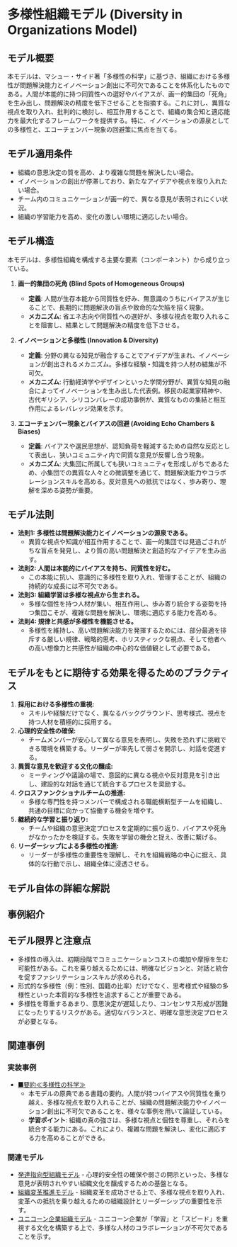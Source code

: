 # 多様性組織モデル (Diversity in Organizations Model)

## モデル概要
本モデルは、マシュー・サイド著「多様性の科学」に基づき、組織における多様性が問題解決能力とイノベーション創出に不可欠であることを体系化したものである。人間が本能的に持つ同質性への選好やバイアスが、画一的集団の「死角」を生み出し、問題解決の精度を低下させることを指摘する。これに対し、異質な視点を取り入れ、批判的に検討し、相互作用することで、組織の集合知と適応能力を最大化するフレームワークを提供する。特に、イノベーションの源泉としての多様性と、エコーチェンバー現象の回避策に焦点を当てる。

## モデル適用条件
- 組織の意思決定の質を高め、より複雑な問題を解決したい場合。
- イノベーションの創出が停滞しており、新たなアイデアや視点を取り入れたい場合。
- チーム内のコミュニケーションが画一的で、異なる意見が表明されにくい状況。
- 組織の学習能力を高め、変化の激しい環境に適応したい場合。

## モデル構造
本モデルは、多様性組織を構成する主要な要素（コンポーネント）から成り立っている。

1.  **画一的集団の死角 (Blind Spots of Homogeneous Groups)**
    -   **定義**: 人間が生存本能から同質性を好み、無意識のうちにバイアスが生じることで、長期的に問題解決の盲点や致命的な欠陥を招く現象。
    -   **メカニズム**: 省エネ志向や同質性への選好が、多様な視点を取り入れることを阻害し、結果として問題解決の精度を低下させる。

2.  **イノベーションと多様性 (Innovation & Diversity)**
    -   **定義**: 分野の異なる知見が融合することでアイデアが生まれ、イノベーションが創出されるメカニズム。多様な経験・知識を持つ人材の結集が不可欠。
    -   **メカニズム**: 行動経済学やデザインといった学問分野が、異質な知見の融合によってイノベーションを生み出した代表例。移民の起業家精神や、古代ギリシア、シリコンバレーの成功事例が、異質なものの集結と相互作用によるレバレッジ効果を示す。

3.  **エコーチェンバー現象とバイアスの回避 (Avoiding Echo Chambers & Biases)**
    -   **定義**: バイアスや選民思想が、認知負荷を軽減するための自然な反応として表出し、狭いコミュニティ内で同質な意見が反響し合う現象。
    -   **メカニズム**: 大集団に所属しても狭いコミュニティを形成しがちであるため、小集団での異質な人々との微調整を通じて、問題解決能力やコラボレーションスキルを高める。反対意見への抵抗ではなく、歩み寄り、理解を深める姿勢が重要。

## モデル法則
- **法則1: 多様性は問題解決能力とイノベーションの源泉である。**
  -   異質な視点や知識が相互作用することで、画一的集団では見過ごされがちな盲点を発見し、より質の高い問題解決と創造的なアイデアを生み出す。
- **法則2: 人間は本能的にバイアスを持ち、同質性を好む。**
  -   この本能に抗い、意識的に多様性を取り入れ、管理することが、組織の持続的な成長には不可欠である。
- **法則3: 組織学習は多様な視点から生まれる。**
  -   多様な個性を持つ人材が集い、相互作用し、歩み寄り統合する姿勢を持つ集団こそが、複雑な問題を解決し、環境に適応する能力を高める。
- **法則4: 規律と共感が多様性を機能させる。**
  -   多様性を維持し、高い問題解決能力を発揮するためには、部分最適を排斥する厳しい規律、戦略的思考、ホリスティックな視点、そして他者への高い想像力と共感性が組織の中心的な価値観として必要である。

## モデルをもとに期待する効果を得るためのプラクティス
1.  **採用における多様性の重視:**
    -   スキルや経験だけでなく、異なるバックグラウンド、思考様式、視点を持つ人材を積極的に採用する。
2.  **心理的安全性の確保:**
    -   チームメンバーが安心して異なる意見を表明し、失敗を恐れずに挑戦できる環境を構築する。リーダーが率先して弱さを開示し、対話を促進する。
3.  **異質な意見を歓迎する文化の醸成:**
    -   ミーティングや議論の場で、意図的に異なる視点や反対意見を引き出し、建設的な対話を通じて統合するプロセスを奨励する。
4.  **クロスファンクショナルチームの推進:**
    -   多様な専門性を持つメンバーで構成される職能横断型チームを組織し、共通の目標に向かって協働する機会を増やす。
5.  **継続的な学習と振り返り:**
    -   チームや組織の意思決定プロセスを定期的に振り返り、バイアスや死角がなかったかを検証する。失敗を学習の機会と捉え、改善に繋げる。
6.  **リーダーシップによる多様性の推進:**
    -   リーダーが多様性の重要性を理解し、それを組織戦略の中心に据え、具体的な行動で示し、組織全体に浸透させる。

## モデル自体の詳細な解説

## 事例紹介

## モデル限界と注意点
- 多様性の導入は、初期段階でコミュニケーションコストの増加や摩擦を生む可能性がある。これを乗り越えるためには、明確なビジョンと、対話と統合を促すファシリテーションスキルが求められる。
- 形式的な多様性（例：性別、国籍の比率）だけでなく、思考様式や経験の多様性といった本質的な多様性を追求することが重要である。
- 多様性を尊重するあまり、意思決定が遅延したり、コンセンサス形成が困難になったりするリスクがある。適切なバランスと、明確な意思決定プロセスが必要となる。

## 関連事例

### 実装事例
- [■要約≪多様性の科学≫](https://ty25148248.hatenablog.com/entry/2024/11/30/100000)
  -   本モデルの原典である書籍の要約。人間が持つバイアスや同質性を乗り越え、多様な視点を取り入れることが、組織の問題解決能力やイノベーション創出に不可欠であることを、様々な事例を用いて論証している。
  -   **学習ポイント**: 組織の真の強さは、多様な視点と個性を尊重し、それらを統合する能力にある。これにより、複雑な問題を解決し、変化に適応する力を高めることができる。

### 関連モデル
- [発達指向型組織モデル](../EngingeeringManager/発達指向型組織モデル.md) - 心理的安全性の確保や弱さの開示といった、多様な意見が表明されやすい組織文化を醸成するための基盤となる。
- [組織変革推進モデル](../EngingeeringManager/組織変革推進モデル.md) - 組織変革を成功させる上で、多様な視点を取り入れ、変革への抵抗を乗り越えるための組織設計とリーダーシップの重要性を示す。
- [ユニコーン企業組織モデル](../EngingeeringManager/ユニコーン企業組織モデル.md) - ユニコーン企業が「学習」と「スピード」を重視する文化を構築する上で、多様な人材のコラボレーションが不可欠であることを示す。
